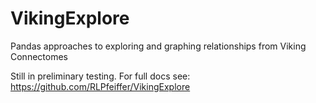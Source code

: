 # VikingExplore
Pandas approaches to exploring and graphing relationships from Viking Connectomes

Still in preliminary testing. For full docs see: https://github.com/RLPfeiffer/VikingExplore
